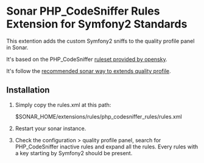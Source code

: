 Sonar PHP_CodeSniffer Rules Extension for Symfony2 Standards
============================================================

This extention adds the custom Symfony2 sniffs to the quality profile panel in Sonar.

It's based on the PHP_CodeSniffer [ruleset provided by opensky](https://github.com/opensky/Symfony2-coding-standard).

It's follow the [recommended sonar way to extends quality profile](http://docs.codehaus.org/display/SONAR/Extend+PHP+coding+rules#ExtendPHPcodingrules-Extendingphpcodesnifferrules).

Installation
------------

1. Simply copy the rules.xml at this path:

    $SONAR_HOME/extensions/rules/php_codesniffer_rules/rules.xml

2. Restart your sonar instance.

3. Check the configuration > quality profile panel, search for PHP_CodeSniffer inactive rules and expand all the rules. Every rules with a key starting by Symfony2 should be present.